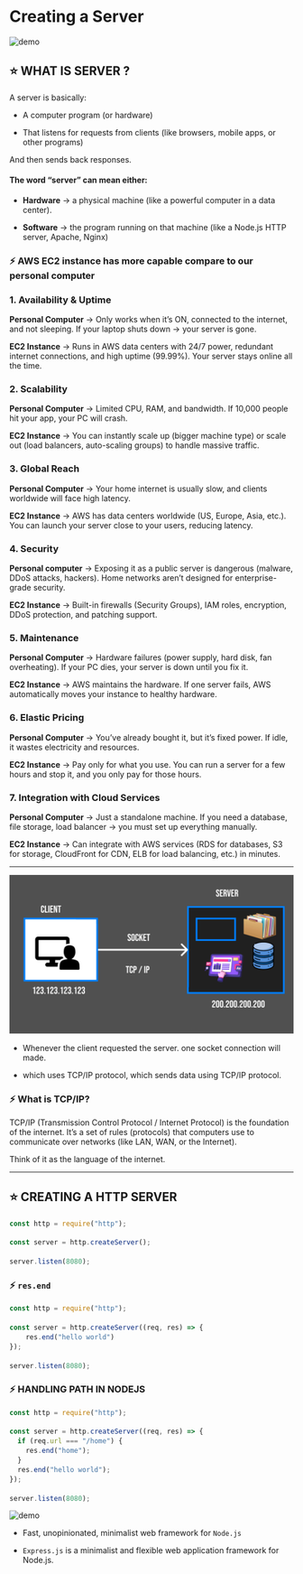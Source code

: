 # Creating a Server 

![demo](https://www.racksolutions.com/news/app/uploads/AdobeStock_90603827-scaled.jpeg)

## ⭐ WHAT IS SERVER ?

A server is basically:

* A computer program (or hardware)

* That listens for requests from clients (like browsers, mobile apps, or other programs)

And then sends back responses.

#### The word “server” can mean either:

* **Hardware** → a physical machine (like a powerful computer in a data center).

* **Software** → the program running on that machine (like a Node.js HTTP server, Apache, Nginx)

### ⚡ AWS EC2 instance has more capable compare to our personal computer 

### 1. Availability & Uptime

**Personal Computer** → Only works when it’s ON, connected to the internet, and not sleeping. If your laptop shuts down → your server is gone.

**EC2 Instance** → Runs in AWS data centers with 24/7 power, redundant internet connections, and high uptime (99.99%). Your server stays online all the time.

### 2. Scalability

**Personal Computer** → Limited CPU, RAM, and bandwidth. If 10,000 people hit your app, your PC will crash.

**EC2 Instance** → You can instantly scale up (bigger machine type) or scale out (load balancers, auto-scaling groups) to handle massive traffic.

### 3. Global Reach

**Personal Computer** → Your home internet is usually slow, and clients worldwide will face high latency.

**EC2 Instance** → AWS has data centers worldwide (US, Europe, Asia, etc.). You can launch your server close to your users, reducing latency.

### 4. Security

**Personal computer** → Exposing it as a public server is dangerous (malware, DDoS attacks, hackers). Home networks aren’t designed for enterprise-grade security.

**EC2 Instance** → Built-in firewalls (Security Groups), IAM roles, encryption, DDoS protection, and patching support.

### 5. Maintenance

**Personal Computer** → Hardware failures (power supply, hard disk, fan overheating). If your PC dies, your server is down until you fix it.

**EC2 Instance** → AWS maintains the hardware. If one server fails, AWS automatically moves your instance to healthy hardware.

### 6. Elastic Pricing

**Personal Computer** → You’ve already bought it, but it’s fixed power. If idle, it wastes electricity and resources.

**EC2 Instance** → Pay only for what you use. You can run a server for a few hours and stop it, and you only pay for those hours.

### 7. Integration with Cloud Services

**Personal Computer** → Just a standalone machine. If you need a database, file storage, load balancer → you must set up everything manually.

**EC2 Instance** → Can integrate with AWS services (RDS for databases, S3 for storage, CloudFront for CDN, ELB for load balancing, etc.) in minutes.

---

![demo](../assests/demo22.png)

* Whenever the client requested the server. one socket connection will made. 

* which uses TCP/IP protocol, which sends data using TCP/IP protocol.

### ⚡ What is TCP/IP?

TCP/IP (Transmission Control Protocol / Internet Protocol) is the foundation of the internet.
It’s a set of rules (protocols) that computers use to communicate over networks (like LAN, WAN, or the Internet).

Think of it as the language of the internet.

---

## ⭐ CREATING A HTTP SERVER

```js
const http = require("http");

const server = http.createServer();

server.listen(8080);
```

### ⚡ `res.end`

```js
const http = require("http");

const server = http.createServer((req, res) => {
    res.end("hello world")
});

server.listen(8080);
```

### ⚡ HANDLING PATH IN NODEJS

```js
const http = require("http");

const server = http.createServer((req, res) => {
  if (req.url === "/home") {
    res.end("home");
  }
  res.end("hello world");
});

server.listen(8080);
```
![demo](https://media.licdn.com/dms/image/v2/D4D12AQFutpP9wVAeIg/article-cover_image-shrink_720_1280/article-cover_image-shrink_720_1280/0/1718341193276?e=2147483647&v=beta&t=em32ZEf75gBr8vAQNo5G4jFIyqZqS3Iwtv3790z0-rA)

* Fast, unopinionated, minimalist web framework for `Node.js`

* `Express.js` is a minimalist and flexible web application framework for Node.js.